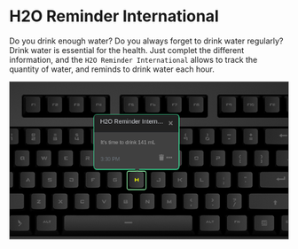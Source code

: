 # H2O Reminder International

Do you drink enough water?
Do you always forget to drink water regularly?
Drink water is essential for the health. Just complet the different information, and the `H2O Reminder International` allows to track the quantity of water, and reminds to drink water each hour.

![H2O Reminder International on a Das Keybaord Q](assets/image.png "H2O Reminder International config and result")